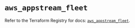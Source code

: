 # `aws_appstream_fleet`

Refer to the Terraform Registry for docs: [`aws_appstream_fleet`](https://registry.terraform.io/providers/hashicorp/aws/5.42.0/docs/resources/appstream_fleet).
